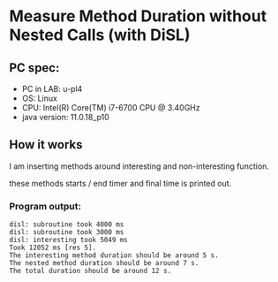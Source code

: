 # Measure Method Duration without Nested Calls (with DiSL)

## PC spec:
- PC in LAB: u-pl4
- OS: Linux
- CPU: Intel(R) Core(TM) i7-6700 CPU @ 3.40GHz
- java version: 11.0.18_p10

## How it works
I am inserting methods around interesting and non-interesting function.

these methods starts / end timer and final time is printed out.


### Program output:
```
disl: subroutine took 4000 ms
disl: subroutine took 3000 ms
disl: interesting took 5049 ms
Took 12052 ms [res 5].
The interesting method duration should be around 5 s.
The nested method duration should be around 7 s.
The total duration should be around 12 s.
```
